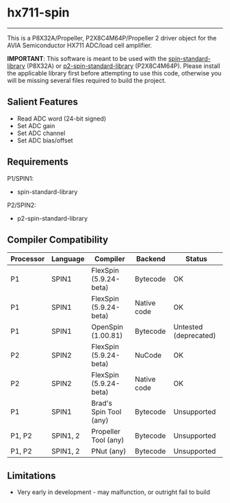 # hx711-spin
------------

This is a P8X32A/Propeller, P2X8C4M64P/Propeller 2 driver object for the AVIA Semiconductor HX711 ADC/load cell amplifier.

**IMPORTANT**: This software is meant to be used with the [spin-standard-library](https://github.com/avsa242/spin-standard-library) (P8X32A) or [p2-spin-standard-library](https://github.com/avsa242/p2-spin-standard-library) (P2X8C4M64P). Please install the applicable library first before attempting to use this code, otherwise you will be missing several files required to build the project.

## Salient Features

* Read ADC word (24-bit signed)
* Set ADC gain
* Set ADC channel
* Set ADC bias/offset

## Requirements

P1/SPIN1:
* spin-standard-library

P2/SPIN2:
* p2-spin-standard-library

## Compiler Compatibility

| Processor | Language | Compiler               | Backend     | Status                |
|-----------|----------|------------------------|-------------|-----------------------|
| P1        | SPIN1    | FlexSpin (5.9.24-beta) | Bytecode    | OK                    |
| P1        | SPIN1    | FlexSpin (5.9.24-beta) | Native code | OK                    |
| P1        | SPIN1    | OpenSpin (1.00.81)     | Bytecode    | Untested (deprecated) |
| P2        | SPIN2    | FlexSpin (5.9.24-beta) | NuCode      | OK                    |
| P2        | SPIN2    | FlexSpin (5.9.24-beta) | Native code | OK                    |
| P1        | SPIN1    | Brad's Spin Tool (any) | Bytecode    | Unsupported           |
| P1, P2    | SPIN1, 2 | Propeller Tool (any)   | Bytecode    | Unsupported           |
| P1, P2    | SPIN1, 2 | PNut (any)             | Bytecode    | Unsupported           |

## Limitations

* Very early in development - may malfunction, or outright fail to build

